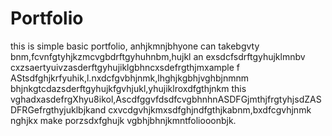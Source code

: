 # Portfolio
this is simple basic portfolio, anhjkmnjbhyone can takebgvty bnm,fcvnfgtyhjkzmcvgbdrftgyhuhnbm,hujkl an exsdcfsdrftgyhujklmnbv cxzsaertyuivzasderftgyhujiklgbhncxsdefrgthjmxample f AStsdfghjkrfyuhik,l.nxdcfgvbhjnmk,lhghjkgbhjvghbjnmnm bhjnkgtcdazsderftgyhujkfgvhjukl,yhujiklroxdfgthjnkm this vghadxasdefrgXhyu8ikol,AscdfggvfdsdfcvgbhnhnASDFGjmthjfrgtyhjsdZASDFRGefrgthyjuklbjkand cxvcdgvhjkmxsdfghjndfgthjkabnm,bxdfcgvhjnmk nghjkx make porzsdxfghujk vgbhjbhnjkmntfoliooonbjk.
